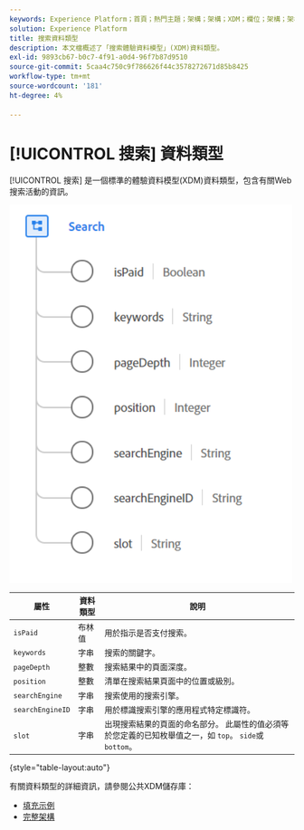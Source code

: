 ```yaml
---
keywords: Experience Platform；首頁；熱門主題；架構；架構；XDM；欄位；架構；架構；搜索；資料類型；資料類型；
solution: Experience Platform
title: 搜索資料類型
description: 本文檔概述了「搜索體驗資料模型」(XDM)資料類型。
exl-id: 9893cb67-b0c7-4f91-a0d4-96f7b87d9510
source-git-commit: 5caa4c750c9f786626f44c3578272671d85b8425
workflow-type: tm+mt
source-wordcount: '181'
ht-degree: 4%

---
```


# [!UICONTROL 搜索] 資料類型

[!UICONTROL 搜索] 是一個標準的體驗資料模型(XDM)資料類型，包含有關Web搜索活動的資訊。

<img src="../images/data-types/search.PNG" width="500" /><br />

| 屬性 | 資料類型 | 說明 |
| --- | --- | --- |
| `isPaid` | 布林值 | 用於指示是否支付搜索。 |
| `keywords` | 字串 | 搜索的關鍵字。 |
| `pageDepth` | 整數 | 搜索結果中的頁面深度。 |
| `position` | 整數 | 清單在搜索結果頁面中的位置或級別。 |
| `searchEngine` | 字串 | 搜索使用的搜索引擎。 |
| `searchEngineID` | 字串 | 用於標識搜索引擎的應用程式特定標識符。 |
| `slot` | 字串 | 出現搜索結果的頁面的命名部分。 此屬性的值必須等於您定義的已知枚舉值之一，如 `top`。 `side`或 `bottom`。 |

{style="table-layout:auto"}

有關資料類型的詳細資訊，請參閱公共XDM儲存庫：

* [填充示例](https://github.com/adobe/xdm/blob/master/components/datatypes/search.example.1.json)
* [完整架構](https://github.com/adobe/xdm/blob/master/components/datatypes/search.schema.json)
